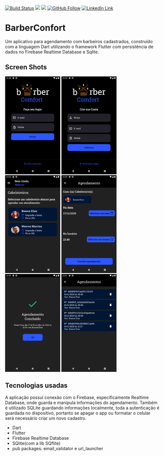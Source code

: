 [![Build Status](https://img.shields.io/appveyor/ci/thiagoloureiro/netcore-jwt-integrator-extension/master.svg)](#)
[![](https://img.shields.io/tokei/lines/github/xMartinezZz/barberConfort?style=plastic)](#)
[![](https://img.shields.io/github/repo-size/xMartinezZz/barberConfort)](#)
[![GitHub Follow](https://img.shields.io/badge/Connect-xMartinezZz-blue.svg?logo=Github&longCache=true&style=social&label=Follow)](https://github.com/xMartinezZz)
[![LinkedIn Link](https://img.shields.io/badge/Connect-Marcos%20Martins-blue.svg?logo=linkedin&longCache=true&style=social&label=Connect
)](https://www.linkedin.com/in/whoismartins)

# BarberConfort

Um aplicativo para agendamento com barbeiros cadastrados, construído com a linguagem Dart utilizando o framework Flutter com persistência de dados no Firebase Realtime Database e Sqlite.

## Screen Shots

<div>
<img src="docs/1.png" width=180> 
<img src="docs/2.png" width=180> 
<img src="docs/3.png" width=180> 
<img src="docs/4.png" width=180> 
<img src="docs/5.png" width=180> 
<img src="docs/6.png" width=180> 
</div>

## Tecnologias usadas

A aplicação possui conexão com o Firebase, especificamente Realtime Database, onde guarda e manipula informações do agendamento. Também é utilizado SQLite guardando informações localmente, toda a autenticação é guardada no dispositivo, portanto se apagar o app ou formatar o celular será necessário criar um novo cadastro.

- Dart
- Flutter 
- Firebase Realtime Database
- SQlite(com a lib SQflite)
- pub packages: email_validator e url_launcher
